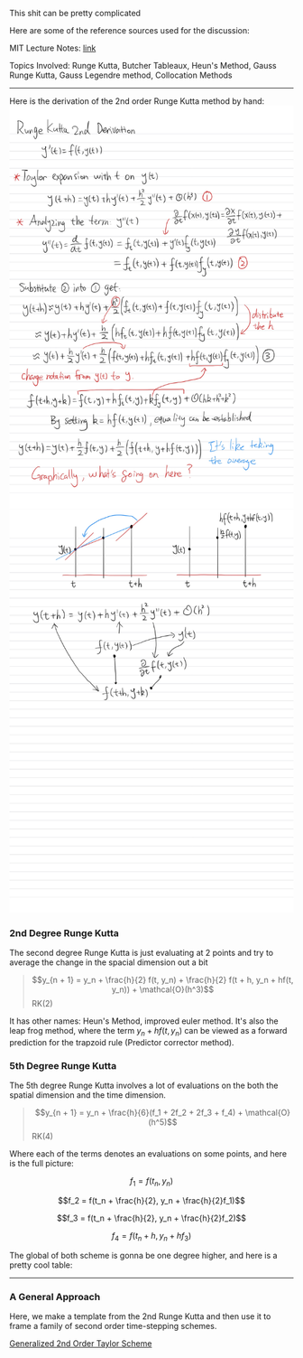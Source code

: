 This shit can be pretty complicated

Here are some of the reference sources used for the discussion: 

MIT Lecture Notes: [link](http://www.math.iit.edu/~fass/478578_Chapter_3.pdf)

Topics Involved: Runge Kutta, Butcher Tableaux, Heun's Method, Gauss Runge Kutta, Gauss Legendre method, Collocation Methods

---

Here is the derivation of the 2nd order Runge Kutta method by hand: 
![Runge Kutta 2nd Derivation 1](Runge%20Kutta%202nd%20Derivation%201.jpg)
![Runge Kutta 2nd Derivation 2](Runge%20Kutta%202nd%20Derivation%202.jpg)

### **2nd Degree Runge Kutta** 

The second degree Runge Kutta is just evaluating at 2 points and try to average the change in the spacial dimension out a bit
> $$y_{n + 1} = y_n + \frac{h}{2} f(t, y_n) + \frac{h}{2} f(t + h, y_n + hf(t, y_n)) + \mathcal{O}(h^3)$$
> RK(2)

It has other names: Heun's Method, improved euler method. It's also the leap frog method, where the term $y_n + hf(t, y_n)$ can be viewed as a forward prediction for the trapzoid rule (Predictor corrector method).

### **5th Degree Runge Kutta**

The 5th degree Runge Kutta involves a lot of evaluations on the both the spatial dimension and the time dimension. 

> $$y_{n + 1} = y_n + \frac{h}{6}(f_1 + 2f_2 + 2f_3 + f_4) + \mathcal{O}(h^5)$$
> RK(4)

Where each of the terms denotes an evaluations on some points, and here is the full picture: 

$$f_1 = f(t_n, y_n)$$

$$f_2 = f(t_n + \frac{h}{2}, y_n + \frac{h}{2}f_1)$$

$$f_3 = f(t_n + \frac{h}{2}, y_n + \frac{h}{2}f_2)$$

$$f_4 = f(t_n + h, y_n + hf_3)$$

The global of both scheme is gonna be one degree higher, and here is a pretty cool table: 

---

### **A General Approach**

Here, we make a template from the 2nd Runge Kutta and then use it to frame a family of second order time-stepping schemes. 

[Generalized 2nd Order Taylor Scheme](Generalized%202nd%20Order%20Taylor%20Scheme.md)

